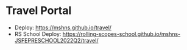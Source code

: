 # Travel Portal
- Deploy: https://mshns.github.io/travel/
- RS School Deploy: https://rolling-scopes-school.github.io/mshns-JSFEPRESCHOOL2022Q2/travel/